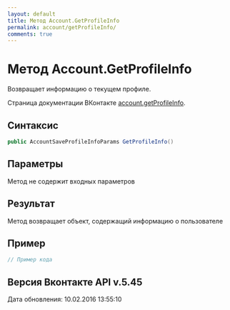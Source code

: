 ```yaml
---
layout: default
title: Метод Account.GetProfileInfo
permalink: account/getProfileInfo/
comments: true
---
```

# Метод Account.GetProfileInfo
Возвращает информацию о текущем профиле.

Страница документации ВКонтакте [account.getProfileInfo](https://vk.com/dev/account.getProfileInfo).
## Синтаксис
``` csharp
public AccountSaveProfileInfoParams GetProfileInfo()
```

## Параметры
Метод не содержит входных параметров

## Результат
Метод возвращает объект, содержащий информацию о пользователе

## Пример
``` csharp
// Пример кода
```

## Версия Вконтакте API v.5.45
Дата обновления: 10.02.2016 13:55:10

